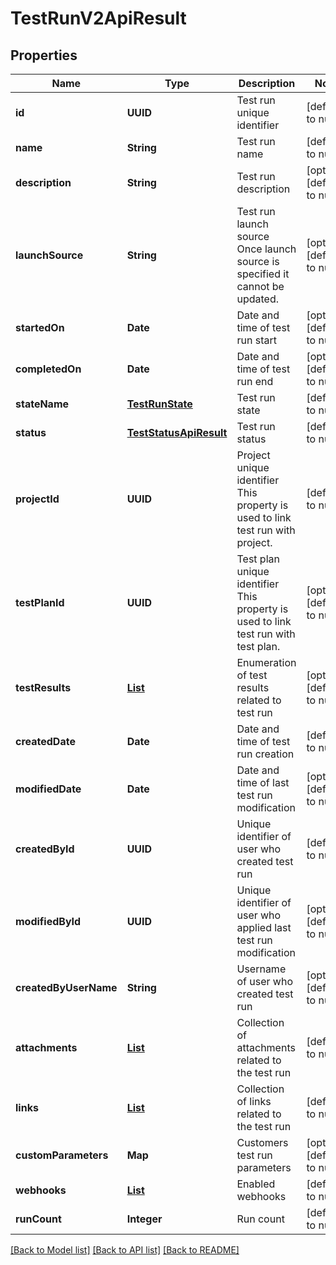 # TestRunV2ApiResult
## Properties

| Name | Type | Description | Notes |
|------------ | ------------- | ------------- | -------------|
| **id** | **UUID** | Test run unique identifier | [default to null] |
| **name** | **String** | Test run name | [default to null] |
| **description** | **String** | Test run description | [optional] [default to null] |
| **launchSource** | **String** | Test run launch source                Once launch source is specified it cannot be updated. | [optional] [default to null] |
| **startedOn** | **Date** | Date and time of test run start | [optional] [default to null] |
| **completedOn** | **Date** | Date and time of test run end | [optional] [default to null] |
| **stateName** | [**TestRunState**](TestRunState.md) | Test run state | [default to null] |
| **status** | [**TestStatusApiResult**](TestStatusApiResult.md) | Test run status | [default to null] |
| **projectId** | **UUID** | Project unique identifier                This property is used to link test run with project. | [default to null] |
| **testPlanId** | **UUID** | Test plan unique identifier                This property is used to link test run with test plan. | [optional] [default to null] |
| **testResults** | [**List**](TestResultV2GetModel.md) | Enumeration of test results related to test run | [optional] [default to null] |
| **createdDate** | **Date** | Date and time of test run creation | [default to null] |
| **modifiedDate** | **Date** | Date and time of last test run  modification | [optional] [default to null] |
| **createdById** | **UUID** | Unique identifier of user who created test run | [default to null] |
| **modifiedById** | **UUID** | Unique identifier of user who applied last test run  modification | [optional] [default to null] |
| **createdByUserName** | **String** | Username of user who created test run | [optional] [default to null] |
| **attachments** | [**List**](AttachmentApiResult.md) | Collection of attachments related to the test run | [default to null] |
| **links** | [**List**](LinkApiResult.md) | Collection of links related to the test run | [default to null] |
| **customParameters** | **Map** | Customers test run parameters | [optional] [default to null] |
| **webhooks** | [**List**](NamedEntityApiModel.md) | Enabled webhooks | [default to null] |
| **runCount** | **Integer** | Run count | [default to null] |

[[Back to Model list]](../README.md#documentation-for-models) [[Back to API list]](../README.md#documentation-for-api-endpoints) [[Back to README]](../README.md)

